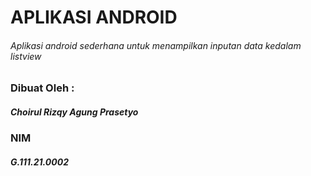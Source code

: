 # APLIKASI ANDROID
###### Aplikasi android sederhana untuk menampilkan inputan data kedalam listview

### Dibuat Oleh :
##### Choirul Rizqy Agung Prasetyo
### NIM
##### G.111.21.0002